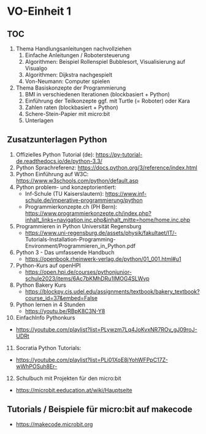 # VO-Einheit 1

## TOC
1. Thema Handlungsanleitungen nachvollziehen
   1. Einfache Anleitungen / Robotersteuerung
   2. Algorithmen: Beispiel Rollenspiel Bubblesort, Visualisierung auf Visualgo
   3. Algorithmen: Dijkstra nachgespielt
   4. Von-Neumann: Computer spielen
2. Thema Basiskonzepte der Programmierung
   1. BMI in verschiedenen Iterationen (blockbasiert + Python)
   2. Einführung der Teilkonzepte ggf. mit Turtle (= Roboter) oder Kara
   3. Zahlen raten (blockbasiert + Python)
   4. Schere-Stein-Papier mit micro:bit
   5. Unterlagen

## Zusatzunterlagen Python
1. Offizielles Python Tutorial (de): https://py-tutorial-de.readthedocs.io/de/python-3.3/
2. Python Sprachreferenz: https://docs.python.org/3/reference/index.html
3. Python Einführung auf W3C: https://www.w3schools.com/python/default.asp 
4. Python problem- und konzeptorientiert:
   - Inf-Schule (TU Kaiserslautern): https://www.inf-schule.de/imperative-programmierung/python
   - Programmierkonzepte.ch (PH Bern): https://www.programmierkonzepte.ch/index.php?inhalt_links=navigation.inc.php&inhalt_mitte=home/home.inc.php
5. Programmieren in Python Universität Regensburg
   - https://www.uni-regensburg.de/assets/physik/fakultaet/IT/- Tutorials-Installation-Programming-Environment/Programmieren_in_Python.pdf
6. Python 3 - Das umfassende Handbuch
   - https://openbook.rheinwerk-verlag.de/python/01_001.html#u1
7. Python-Kurs auf openHPI
   - https://open.hpi.de/courses/pythonjunior-schule2023/items/6Ac7bKMhDRu1IMOG4SLWvp
8. Python Bakery Kurs
   - https://blockpy.cis.udel.edu/assignments/textbook/bakery_textbook?course_id=37&embed=False 
9. Python lernen in 4 Stunden
   - https://youtu.be/RBpK8C3N-Y8
10. EinfachInfo Pythonkurs
   - https://youtube.com/playlist?list=PLywzm7Lq4JoKvxNR7ROv_gJ09roJ-UDRt
11. Socratia Python Tutorials:
   - https://youtube.com/playlist?list=PLi01XoE8jYohWFPpC17Z-wWhPOSuh8Er-
12. Schulbuch mit Projekten für den micro:bit
   - https://microbit.eeducation.at/wiki/Hauptseite

## Tutorials / Beispiele für micro:bit auf makecode
- https://makecode.microbit.org
